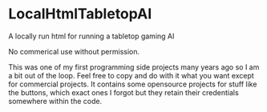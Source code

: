 # LocalHtmlTabletopAI
A locally run html for running a tabletop gaming AI

No commerical use without permission.

This was one of my first programming side projects many years ago so I am  a bit out of the loop. Feel free to copy and do with it what you want except for commercial projects. It contains some opensource projects for stuff like the buttons, which exact ones I forgot but they retain their credentials somewhere within the code.

